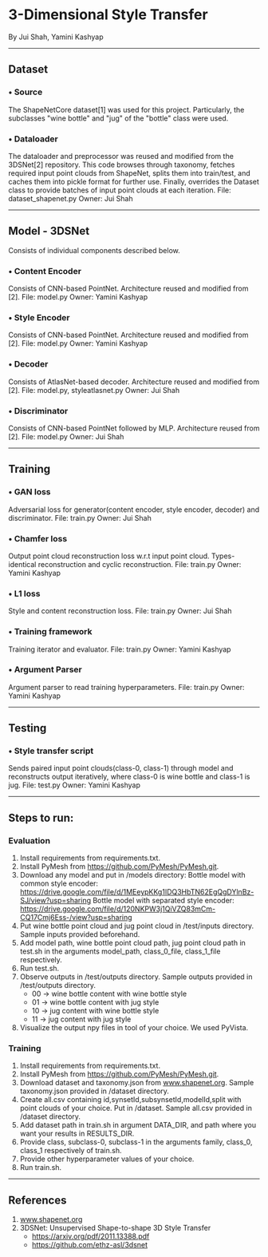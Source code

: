 # 3-Dimensional Style Transfer
By Jui Shah, Yamini Kashyap
____
## Dataset
### • Source
The ShapeNetCore dataset[1] was used for this project. Particularly, the subclasses "wine bottle" and "jug" of the "bottle" class were used. 
### • Dataloader
The dataloader and preprocessor was reused and modified from the 3DSNet[2] repository. This code browses through taxonomy, fetches required input point clouds from ShapeNet, splits them into train/test, and caches them into pickle format for further use. Finally, overrides the Dataset class to provide batches of input point clouds at each iteration.
File: dataset_shapenet.py
Owner: Jui Shah
____
## Model - 3DSNet
Consists of individual components described below.
### • Content Encoder
Consists of CNN-based PointNet. Architecture reused and modified from [2].
File: model.py
Owner: Yamini Kashyap
### • Style Encoder
Consists of CNN-based PointNet. Architecture reused and modified from [2].
File: model.py
Owner: Yamini Kashyap
### • Decoder
Consists of AtlasNet-based decoder. Architecture reused and modified from [2].
File: model.py, styleatlasnet.py
Owner: Jui Shah
### • Discriminator
Consists of CNN-based PointNet followed by MLP. Architecture reused from [2].
File: model.py
Owner: Jui Shah
____
## Training
### • GAN loss
Adversarial loss for generator(content encoder, style encoder, decoder) and discriminator.
File: train.py
Owner: Jui Shah
### • Chamfer loss
Output point cloud reconstruction loss w.r.t input point cloud. Types- identical reconstruction and cyclic reconstruction.
File: train.py
Owner: Yamini Kashyap
### • L1 loss
Style and content reconstruction loss.
File: train.py
Owner: Jui Shah
### • Training framework
Training iterator and evaluator.
File: train.py
Owner: Yamini Kashyap
### • Argument Parser
Argument parser to read training hyperparameters.
File: train.py
Owner: Yamini Kashyap
____
## Testing
### • Style transfer script
Sends paired input point clouds(class-0, class-1) through model and reconstructs output iteratively, where class-0 is wine bottle and class-1 is jug.
File: test.py
Owner: Yamini Kashyap
___
## Steps to run:
### Evaluation
1. Install requirements from requirements.txt.
2. Install PyMesh from https://github.com/PyMesh/PyMesh.git.
3. Download any model and put in /models directory:
Bottle model with common style encoder: https://drive.google.com/file/d/1MEeypKKg1IDQ3HbTN62EgQgDYlnBz-SJ/view?usp=sharing
Bottle model with separated style encoder: https://drive.google.com/file/d/120NKPW3j1QiVZQ83mCm-CQ17Cmj6Ess-/view?usp=sharing
4. Put wine bottle point cloud and jug point cloud in /test/inputs directory. Sample inputs provided beforehand.
5. Add model path, wine bottle point cloud path, jug point cloud path in test.sh in the arguments model_path, class_0_file, class_1_file respectively.
6. Run test.sh.
7. Observe outputs in /test/outputs directory. Sample outputs provided in /test/outputs directory.
    * 00 -> wine bottle content with wine bottle style
    * 01 -> wine bottle content with jug style
    * 10 -> jug content with wine bottle style
    * 11 -> jug content with jug style
8. Visualize the output npy files in tool of your choice. We used PyVista.
### Training
1. Install requirements from requirements.txt.
2. Install PyMesh from https://github.com/PyMesh/PyMesh.git.
3. Download dataset and taxonomy.json from www.shapenet.org. Sample taxonomy.json provided in /dataset directory.
4. Create all.csv containing id,synsetId,subsynsetId,modelId,split with point clouds of your choice. Put in /dataset. Sample all.csv provided in /dataset directory.
5. Add dataset path in train.sh in argument DATA_DIR, and path where you want your results in RESULTS_DIR.
6. Provide class, subclass-0, subclass-1 in the arguments family, class_0, class_1 respectively of train.sh.
7. Provide other hyperparameter values of your choice.
8. Run train.sh.
___
## References
1. www.shapenet.org
2. 3DSNet: Unsupervised Shape-to-shape 3D Style Transfer 
    * https://arxiv.org/pdf/2011.13388.pdf
    * https://github.com/ethz-asl/3dsnet